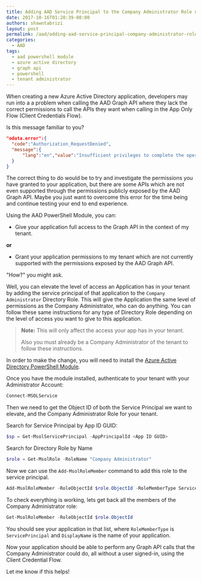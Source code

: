 ```yaml
---
title: Adding AAD Service Principal to the Company Administrator Role using the AAD PowerShell Module
date: 2017-10-16T01:20:39-08:00
authors: shawntabrizi
layout: post
permalink: /aad/adding-aad-service-principal-company-administrator-role-using-aad-powershell-module/
categories:
  - AAD
tags:
  - aad powershell module
  - azure active directory
  - graph api
  - powershell
  - tenant administrator
---
```


When creating a new Azure Active Directory application, developers may run into a a problem when calling the AAD Graph API where they lack the correct permissions to call the APIs they want when calling in the App Only Flow (Client Credentials Flow).

Is this message familiar to you?

```json
"odata.error":{
  "code":"Authorization_RequestDenied",
  "message":{
      "lang":"en","value":"Insufficient privileges to complete the operation."
  }
}
```

The correct thing to do would be to try and investigate the permissions you have granted to your application, but there are some APIs which are not even supported through the permissions publicly exposed by the AAD Graph API. Maybe you just want to overcome this error for the time being and continue testing your end to end experience.

Using the AAD PowerShell Module, you can:

* Give your application full access to the Graph API in the context of my tenant.

**or**

* Grant your application permissions to my tenant which are not currently supported with the permissions exposed by the AAD Graph API.

"How?" you might ask.

Well, you can elevate the level of access an Application has in your tenant by adding the service principal of that application to the `Company Administrator` Directory Role. This will give the Application the same level of permissions as the Company Administrator, who can do anything. You can follow these same instructions for any type of Directory Role depending on the level of access you want to give to this application.

> **Note:** This will only affect the access your app has in your tenant.
>
> Also you must already be a Company Administrator of the tenant to follow these instructions.

In order to make the change, you will need to install the [Azure Active Directory PowerShell Module](https://docs.microsoft.com/en-us/powershell/msonline/v1/azureactivedirectory).

Once you have the module installed, authenticate to your tenant with your Administrator Account:

```powershell
Connect-MSOLService
```

Then we need to get the Object ID of both the Service Principal we want to elevate, and the Company Administrator Role for your tenant.

Search for Service Principal by App ID GUID:

```powershell
$sp = Get-MsolServicePrincipal -AppPrincipalId <App ID GUID>
```

Search for Directory Role by Name

```powershell
$role = Get-MsolRole -RoleName "Company Administrator"
```

Now we can use the `Add-MsolRoleMember` command to add this role to the service principal.

```powershell
Add-MsolRoleMember -RoleObjectId $role.ObjectId -RoleMemberType ServicePrincipal -RoleMemberObjectId $sp.ObjectId
```

To check everything is working, lets get back all the members of the Company Administrator role:

```powershell
Get-MsolRoleMember -RoleObjectId $role.ObjectId
```

You should see your application in that list, where `RoleMemberType` is `ServicePrincipal` and `DisplayName` is the name of your application.

Now your application should be able to perform any Graph API calls that the Company Administrator could do, all without a user signed-in, using the Client Credential Flow.

Let me know if this helps!
